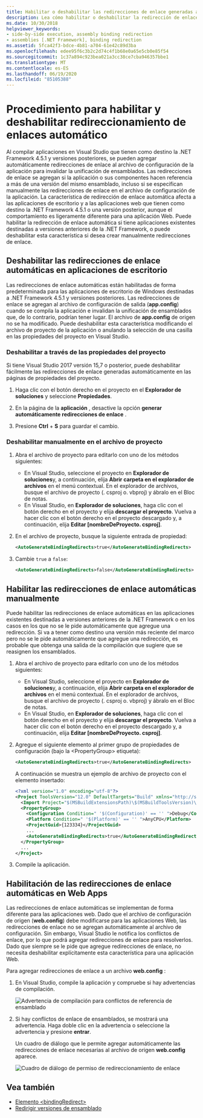 ```yaml
---
title: Habilitar o deshabilitar las redirecciones de enlace generadas automáticamente
description: Lea cómo habilitar o deshabilitar la redirección de enlace automática. Esta característica afecta a las aplicaciones de escritorio y Web Apps que tienen como destino .NET 4.5.1 o posterior.
ms.date: 10/30/2018
helpviewer_keywords:
- side-by-side execution, assembly binding redirection
- assemblies [.NET Framework], binding redirection
ms.assetid: 5fca42f3-bdce-4b81-a704-61e42c89d3ba
ms.openlocfilehash: edee95f6c3b2c2d74c4f1b68e0a65e5cb0e85f54
ms.sourcegitcommit: 1c37a894c923bea021a3cc38ce7cba946357bbe1
ms.translationtype: MT
ms.contentlocale: es-ES
ms.lasthandoff: 06/19/2020
ms.locfileid: "85105388"
---
```

# <a name="how-to-enable-and-disable-automatic-binding-redirection"></a>Procedimiento para habilitar y deshabilitar redireccionamiento de enlaces automático

Al compilar aplicaciones en Visual Studio que tienen como destino la .NET Framework 4.5.1 y versiones posteriores, se pueden agregar automáticamente redirecciones de enlace al archivo de configuración de la aplicación para invalidar la unificación de ensamblados. Las redirecciones de enlace se agregan si la aplicación o sus componentes hacen referencia a más de una versión del mismo ensamblado, incluso si se especifican manualmente las redirecciones de enlace en el archivo de configuración de la aplicación. La característica de redirección de enlace automática afecta a las aplicaciones de escritorio y a las aplicaciones web que tienen como destino la .NET Framework 4.5.1 o una versión posterior, aunque el comportamiento es ligeramente diferente para una aplicación Web. Puede habilitar la redirección de enlace automática si tiene aplicaciones existentes destinadas a versiones anteriores de la .NET Framework, o puede deshabilitar esta característica si desea crear manualmente redirecciones de enlace.

## <a name="disable-automatic-binding-redirects-in-desktop-apps"></a>Deshabilitar las redirecciones de enlace automáticas en aplicaciones de escritorio

Las redirecciones de enlace automáticas están habilitadas de forma predeterminada para las aplicaciones de escritorio de Windows destinadas a .NET Framework 4.5.1 y versiones posteriores. Las redirecciones de enlace se agregan al archivo de configuración de salida (**app.config**) cuando se compila la aplicación e invalidan la unificación de ensamblados que, de lo contrario, podrían tener lugar. El archivo de **app.config** de origen no se ha modificado. Puede deshabilitar esta característica modificando el archivo de proyecto de la aplicación o anulando la selección de una casilla en las propiedades del proyecto en Visual Studio.

### <a name="disable-through-project-properties"></a>Deshabilitar a través de las propiedades del proyecto

Si tiene Visual Studio 2017 versión 15,7 o posterior, puede deshabilitar fácilmente las redirecciones de enlace generadas automáticamente en las páginas de propiedades del proyecto.

1. Haga clic con el botón derecho en el proyecto en el **Explorador de soluciones** y seleccione **Propiedades**.

2. En la página de la **aplicación** , desactive la opción **generar automáticamente redirecciones de enlace** .

3. Presione **Ctrl** + **S** para guardar el cambio.

### <a name="disable-manually-in-the-project-file"></a>Deshabilitar manualmente en el archivo de proyecto

1. Abra el archivo de proyecto para editarlo con uno de los métodos siguientes:

   - En Visual Studio, seleccione el proyecto en **Explorador de soluciones**y, a continuación, elija **Abrir carpeta en el explorador de archivos** en el menú contextual. En el explorador de archivos, busque el archivo de proyecto (. csproj o. vbproj) y ábralo en el Bloc de notas.
   - En Visual Studio, en **Explorador de soluciones**, haga clic con el botón derecho en el proyecto y elija **descargar el proyecto**. Vuelva a hacer clic con el botón derecho en el proyecto descargado y, a continuación, elija **Editar [nombreDeProyecto. csproj]**.

2. En el archivo de proyecto, busque la siguiente entrada de propiedad:

   ```xml
   <AutoGenerateBindingRedirects>true</AutoGenerateBindingRedirects>
   ```

3. Cambie `true` a `false`:

   ```xml
   <AutoGenerateBindingRedirects>false</AutoGenerateBindingRedirects>
   ```

## <a name="enable-automatic-binding-redirects-manually"></a>Habilitar las redirecciones de enlace automáticas manualmente

Puede habilitar las redirecciones de enlace automáticas en las aplicaciones existentes destinadas a versiones anteriores de la .NET Framework o en los casos en los que no se le pide automáticamente que agregue una redirección. Si va a tener como destino una versión más reciente del marco pero no se le pide automáticamente que agregue una redirección, es probable que obtenga una salida de la compilación que sugiere que se reasignen los ensamblados.

1. Abra el archivo de proyecto para editarlo con uno de los métodos siguientes:

   - En Visual Studio, seleccione el proyecto en **Explorador de soluciones**y, a continuación, elija **Abrir carpeta en el explorador de archivos** en el menú contextual. En el explorador de archivos, busque el archivo de proyecto (. csproj o. vbproj) y ábralo en el Bloc de notas.
   - En Visual Studio, en **Explorador de soluciones**, haga clic con el botón derecho en el proyecto y elija **descargar el proyecto**. Vuelva a hacer clic con el botón derecho en el proyecto descargado y, a continuación, elija **Editar [nombreDeProyecto. csproj]**.

2. Agregue el siguiente elemento al primer grupo de propiedades de configuración (bajo la \<PropertyGroup> etiqueta):

   ```xml
   <AutoGenerateBindingRedirects>true</AutoGenerateBindingRedirects>
   ```

   A continuación se muestra un ejemplo de archivo de proyecto con el elemento insertado:

   ```xml
   <?xml version="1.0" encoding="utf-8"?>
   <Project ToolsVersion="12.0" DefaultTargets="Build" xmlns="http://schemas.microsoft.com/developer/msbuild/2003">
     <Import Project="$(MSBuildExtensionsPath)\$(MSBuildToolsVersion)\Microsoft.Common.props" Condition="Exists('$(MSBuildExtensionsPath)\$(MSBuildToolsVersion)\Microsoft.Common.props')" />
     <PropertyGroup>
       <Configuration Condition=" '$(Configuration)' == '' ">Debug</Configuration>
       <Platform Condition=" '$(Platform)' == '' ">AnyCPU</Platform>
       <ProjectGuid>{123334}</ProjectGuid>
       ...
       <AutoGenerateBindingRedirects>true</AutoGenerateBindingRedirects>
     </PropertyGroup>
     ...
   </Project>
   ```

3. Compile la aplicación.

## <a name="enable-automatic-binding-redirects-in-web-apps"></a>Habilitación de las redirecciones de enlace automáticas en Web Apps

Las redirecciones de enlace automáticas se implementan de forma diferente para las aplicaciones web. Dado que el archivo de configuración de origen (**web.config**) debe modificarse para las aplicaciones Web, las redirecciones de enlace no se agregan automáticamente al archivo de configuración. Sin embargo, Visual Studio le notifica los conflictos de enlace, por lo que podrá agregar redirecciones de enlace para resolverlos. Dado que siempre se le pide que agregue redirecciones de enlace, no necesita deshabilitar explícitamente esta característica para una aplicación Web.

Para agregar redirecciones de enlace a un archivo **web.config** :

1. En Visual Studio, compile la aplicación y compruebe si hay advertencias de compilación.

   ![Advertencia de compilación para conflictos de referencia de ensamblado](./media/clr-assemblyrefwarning.png "CLR_AssemblyRefWarning")

2. Si hay conflictos de enlace de ensamblados, se mostrará una advertencia. Haga doble clic en la advertencia o seleccione la advertencia y presione **entrar**.

   Un cuadro de diálogo que le permite agregar automáticamente las redirecciones de enlace necesarias al archivo de origen **web.config** aparece.

   ![Cuadro de diálogo de permiso de redireccionamiento de enlace](./media/clr-addbindingredirect.png "CLR_AddBindingRedirect")

## <a name="see-also"></a>Vea también

- [Elemento \<bindingRedirect>](./file-schema/runtime/bindingredirect-element.md)
- [Redirigir versiones de ensamblado](redirect-assembly-versions.md)
